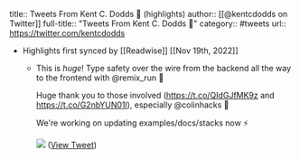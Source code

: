 title:: Tweets From Kent C. Dodds 📡 (highlights)
author:: [[@kentcdodds on Twitter]]
full-title:: "Tweets From Kent C. Dodds 📡"
category:: #tweets
url:: https://twitter.com/kentcdodds

- Highlights first synced by [[Readwise]] [[Nov 19th, 2022]]
	- This is *huge*! Type safety over the wire from the backend all the way to the frontend with @remix_run 🎉 
	  
	  Huge thank you to those involved (https://t.co/QIdGJfMK9z and https://t.co/G2nbYUN01l), especially @colinhacks 👏
	  
	  We're working on updating examples/docs/stacks now ⚡ 
	  
	  ![](https://pbs.twimg.com/media/FXpb67sVEAQ0PDv.jpg) ([View Tweet](https://twitter.com/kentcdodds/status/1547651044728926212))
